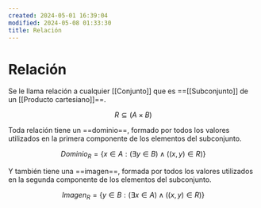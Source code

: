 ```yaml
---
created: 2024-05-01 16:39:04
modified: 2024-05-08 01:33:30
title: Relación
---
```


# Relación

Se le llama relación a cualquier [[Conjunto]] que es ==[[Subconjunto]] de un [[Producto cartesiano]]==.

$$
R \subseteq (A \times B)
$$

Toda relación tiene un ==dominio==, formado por todos los valores utilizados en la primera componente de los elementos del subconjunto.

$$
Dominio_R = \{ x \in A: (\exists y \in B) \land ((x,y) \in R) \}
$$

Y también tiene una ==imagen==, formada por todos los valores utilizados en la segunda componente de los elementos del subconjunto.

$$
Imagen_R = \{ y \in B: (\exists x \in A) \land ((x,y) \in R) \}
$$
